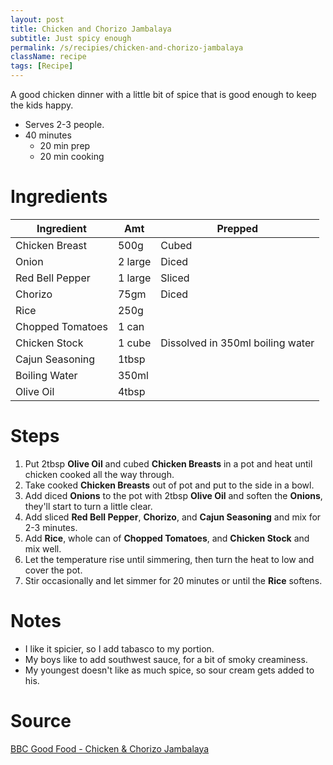 ```yaml
---
layout: post
title: Chicken and Chorizo Jambalaya
subtitle: Just spicy enough
permalink: /s/recipies/chicken-and-chorizo-jambalaya
className: recipe
tags: [Recipe]
---
```


A good chicken dinner with a little bit of spice that is good enough to keep the kids happy.

* Serves 2-3 people.
* 40 minutes
  * 20 min prep
  * 20 min cooking

# Ingredients

| Ingredient | Amt | Prepped |
| --- | --- | --- |
| Chicken Breast | 500g | Cubed |
| Onion | 2 large | Diced |
| Red Bell Pepper | 1 large | Sliced |
| Chorizo | 75gm | Diced |
| Rice | 250g | |
| Chopped Tomatoes | 1 can | |
| Chicken Stock | 1 cube | Dissolved in 350ml boiling water |
| Cajun Seasoning | 1tbsp | |
| Boiling Water | 350ml | |
| Olive Oil | 4tbsp | |

# Steps

1. Put 2tbsp **Olive Oil** and cubed **Chicken Breasts** in a pot and heat until chicken cooked all the way through.
2. Take cooked **Chicken Breasts** out of pot and put to the side in a bowl.
3. Add diced **Onions** to the pot with 2tbsp **Olive Oil** and soften the **Onions**, they'll start to turn a little clear.
4. Add sliced **Red Bell Pepper**, **Chorizo**, and **Cajun Seasoning** and mix for 2-3 minutes.
5. Add **Rice**, whole can of **Chopped Tomatoes**, and **Chicken Stock** and mix well.
6. Let the temperature rise until simmering, then turn the heat to low and cover the pot.
7. Stir occasionally and let simmer for 20 minutes or until the **Rice** softens.

# Notes

* I like it spicier, so I add tabasco to my portion.
* My boys like to add southwest sauce, for a bit of smoky creaminess.
* My youngest doesn't like as much spice, so sour cream gets added to his.

# Source

[BBC Good Food - Chicken & Chorizo Jambalaya](https://www.bbcgoodfood.com/recipes/chicken-chorizo-jambalaya)